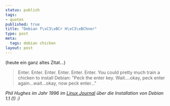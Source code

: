 ```yaml
--- 
status: publish
tags: 
- quotes
published: true
title: "Debian f\xC3\xBCr H\xC3\xBChner"
type: post
meta: 
  tags: debian chicken
layout: post
---
```

(heute ein ganz altes Zitat...)

<blockquote>Enter. Enter. Enter. Enter. Enter. Enter. You could pretty much train a chicken to install Debian: "Peck the enter key. Wait....okay, peck enter again...wait...okay, now peck enter..."</blockquote>

<em>Phil Hughes im Jahr 1996 im <a href="http://www.linuxjournal.com/article/0172">Linux Journal</a> über die Installation von Debian 1.1 (!) :)</em>

